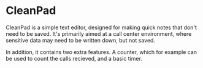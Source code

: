 # CleanPad
CleanPad is a simple text editor, designed for making quick notes that don't need to be saved. It's primarily aimed at a call center environment, where sensitive data may need to be written down, but not saved.

In addition, it contains two extra features. A counter, which for example can be used to count the calls recieved, and a basic timer.
